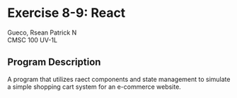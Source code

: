 # Exercise 8-9: React
Gueco, Rsean Patrick N <br/>
CMSC 100 UV-1L

## Program Description
A program that utilizes raect components and state management to simulate a simple shopping cart system for an e-commerce website.